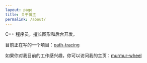 ```yaml
---
layout: page
title: 关于博主
permalink: /about/
---
```


C++  程序员，擅长图形和后台开发。

目前正在写的一个项目：[path-tracing](https://github.com/murmur-wheel/path-tracing)

如果你对我目前的工作感兴趣，你可以访问我的主页：[murmur-wheel](https://github.com/murmur-wheel)
